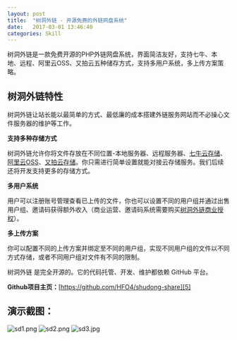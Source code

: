 ```yaml
---
layout: post
title:  "树洞外链 - 开源免费的外链网盘系统"
date:   2017-03-01 13:46:40
categories: Skill
---
```

树洞外链是一款免费开源的PHP外链网盘系统，界面简洁友好，支持七牛、本地、远程、阿里云OSS、又拍云五种储存方式，支持多用户系统，多上传方案策略。

## 树洞外链特性 ##

树洞外链让站长能以最简单的方式、最低廉的成本搭建外链服务网站而不必操心文件服务器的维护等工作。

**支持多种存储方式**

树洞外链允许你将文件存放在不同位置-本地服务器、远程服务器、[七牛云存储][1]、[阿里云OSS][2]、[又拍云存储][3]。你只需进行简单设置就能对接云存储服务。我们后续还将开发支持更多的存储方式。

**多用户系统**

用户可以注册账号管理查看已上传的文件，你也可以设置不同的用户组并通过出售用户组、邀请码获得额外收入（商业运营、邀请码系统需要购买[树洞外链商业授权][4]）。

**多上传方案**

你可以配置不同的上传方案并绑定至不同的用户组，实现不同用户组的文件以不同方式存储，或者不同用户组对文件有不同的限制。

树洞外链 是完全开源的。它的代码托管、开发、维护都依赖 GitHub 平台。

**Github项目主页：**[https://github.com/HFO4/shudong-share][5]

## 演示截图： ##
![sd1.png][6]
![sd2.png][7]
![sd3.jpg][8]


  [1]: http://www.qiniu.com/
  [2]: https://www.aliyun.com/product/oss
  [3]: https://www.upyun.com/index.html
  [4]: https://yun.aoaoao.me/buy.php
  [5]: https://github.com/HFO4/shudong-share
  [6]: http://imglf.nosdn.127.net/img/cEczVHlUNlVvWHhiRnFDVHkxd2x6NHlOUitob1ZVbndrdGg3cURmT0J1UUVTNGNPTXlEQUVnPT0.png
  [7]: http://imglf1.nosdn.127.net/img/cEczVHlUNlVvWHhiRnFDVHkxd2x6NGE4bE5ISlBzNndZV2d3cm56OVdQTmZsM3FVdTRickxBPT0.png
  [8]: http://imglf2.nosdn.127.net/img/cEczVHlUNlVvWHhiRnFDVHkxd2x6NkVFbzZoQlh2ZVYrT2l3ZDQ5YS9HN2FQUHlXOXJKZEdnPT0.jpg